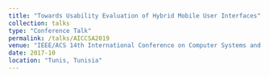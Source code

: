 ```yaml
---
title: "Towards Usability Evaluation of Hybrid Mobile User Interfaces"
collection: talks
type: "Conference Talk"
permalink: /talks/AICCSA2019
venue: "IEEE/ACS 14th International Conference on Computer Systems and Applications (AICCSA)"
date: 2017-10
location: "Tunis, Tunisia"
---
```


